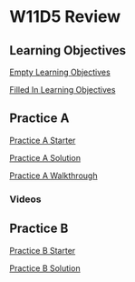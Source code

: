 # W11D5 Review

## Learning Objectives

[Empty Learning Objectives]

[Filled In Learning Objectives]

## Practice A

[Practice A Starter]

[Practice A Solution]

[Practice A Walkthrough]

### Videos



## Practice B

[Practice B Starter]

[Practice B Solution]

[Empty Learning Objectives]: ./empty-LOs.md
[Filled In Learning Objectives]: ./filled-in-LOs.md
[Practice A Starter]: ./practiceA-starter
[Practice A Solution]: ./practiceA-solution
[Practice A Walkthrough]: ./practiceA-walkthrough
[Practice B Starter]: ./practiceB-starter
[Practice B Solution]: ./practiceB-solution